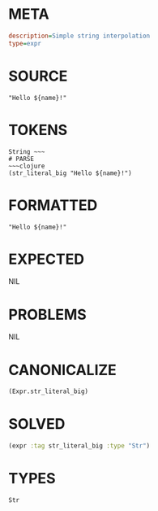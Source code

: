 # META
~~~ini
description=Simple string interpolation
type=expr
~~~
# SOURCE
~~~roc
"Hello ${name}!"
~~~
# TOKENS
~~~text
String ~~~
# PARSE
~~~clojure
(str_literal_big "Hello ${name}!")
~~~
# FORMATTED
~~~roc
"Hello ${name}!"
~~~
# EXPECTED
NIL
# PROBLEMS
NIL
# CANONICALIZE
~~~clojure
(Expr.str_literal_big)
~~~
# SOLVED
~~~clojure
(expr :tag str_literal_big :type "Str")
~~~
# TYPES
~~~roc
Str
~~~
